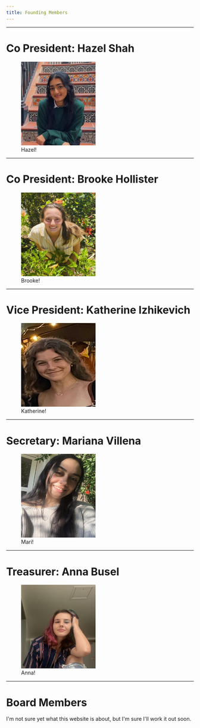 ```yaml
---
title: Founding Members
---
```


***
# Co President: Hazel Shah
<figure>
  <img src="/assets/foundingMembers/hazel.jpg" alt="drawing" width="200" height="225"/>
  <figcaption>Hazel!</figcaption>
</figure>

***
# Co President: Brooke Hollister
<figure>
  <img src="/assets/foundingMembers/brooke.jpg" alt="drawing" width="200" height="225"/>
  <figcaption>Brooke!</figcaption>
</figure>

***
# Vice President: Katherine Izhikevich
<figure>
  <img src="/assets/foundingMembers/katherine.jpg" alt="drawing" width="200" height="225"/>
  <figcaption>Katherine!</figcaption>
</figure>

***
# Secretary: Mariana Villena
<figure>
  <img src="/assets/foundingMembers/mari.jpg" alt="drawing" width="200" height="225"/>
  <figcaption>Mari!</figcaption>
</figure>

***
# Treasurer: Anna Busel
<figure>
  <img src="/assets/foundingMembers/anna.jpg" alt="drawing" width="200" height="225"/>
  <figcaption>Anna!</figcaption>
</figure>


---

# Board Members


I'm not sure yet what this website is about, but I'm sure I'll work it out soon.
